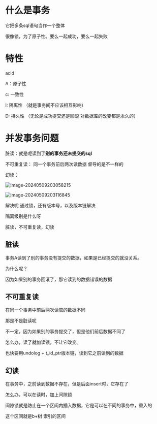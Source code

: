 # 什么是事务

它把多条sql语句当作一个整体

很像锁，为了原子性。要么一起成功，要么一起失败



# 特性

acid

A：原子性

c: 一致性

I: 隔离性 （就是事务间不应该相互影响）

D: 持久性 （无论是成功提交还是回滚 对数据库的改变都是永久的）



# 并发事务问题

脏读：就是呢读到了**别的事务还未提交的sql**

不可重复读： 同一个事务前后两次读数据 督导的是不一样的

幻读：

![image-20240509203058215](C:\Users\鲸云雾起\AppData\Roaming\Typora\typora-user-images\image-20240509203058215.png)



![image-20240509203116845](C:\Users\鲸云雾起\AppData\Roaming\Typora\typora-user-images\image-20240509203116845.png)



解决呢 通过锁，还有版本号，以及版本链解决



隔离级别是什么呀

脏读，不可重复读，幻读

## 脏读

事务A读到了别的事务没有提交的数据，如果是已经提交的就没关系。

为什么呢？

因为如果别的事务回滚了，那它读到的数据错误的数据



## 不可重复读

在同一个事务中前后两次读取的数据不同

那是不是脏读呢

不一定，因为如果别的事务提交了，但是他们前后数据不同了

怎么办，读了就加读锁，不让它改变。

也快要用undolog + t_id_ptr版本链，读到它之前读到的数据



## 幻读

在事务中，之前读到数据不存在，但是后面insert时，它存在了

怎么办，可以在读时，加上间隙锁

间隙锁就是防止在一个区间内插入数据，它是可以在不同的事务中，重入的

这个区间就是b+树 索引的区间